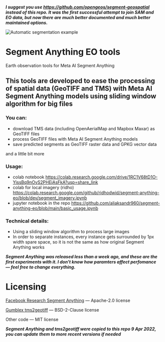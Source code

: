 ***I suggest you use https://github.com/opengeos/segment-geospatial instead of this repo. It was the first successful attempt to join SAM and EO data, but now there are much better documented and much better maintained options.***

![Automatic segmentation example](title_sameo.png?raw=true "Automatic segmentation example")

# Segment Anything EO tools
Earth observation tools for Meta AI Segment Anything

## This tools are developed to ease the processing of spatial data (GeoTIFF and TMS) with Meta AI Segment Anything models using sliding window algorithm for big files

### You can:
- download TMS data (including OpenAerialMap and Mapbox Maxar) as GeoTIFF files
- process GeoTIFF files with Meta AI Segment Anything models
- save predicted segments as GeoTIFF raster data and GPKG vector data

and a little bit more

### Usage:
- colab notebook https://colab.research.google.com/drive/1RC1V68tD1O-YissBq9nOvS2PHEjAsFkA?usp=share_link
- colab for local imagery (ridho) https://colab.research.google.com/github/ridhodwid/segment-anything-eo/blob/dev/segment_imagery.ipynb
- jupyter notebook in the repo https://github.com/aliaksandr960/segment-anything-eo/blob/main/basic_usage.ipynb

### Technical details:
- Using a sliding window algorithm to process large images
- In order to separate instances, every instance gets surrounded by 1px width spare space, so it is not the same as how original Segment Anything works

***Segment Anything was released less than a week ago, and these are the first experiments with it. I don't know how paramters affect perfomance &mdash; feel free to change everything.***

# Licensing

[Facebook Research Segment Anything](https://github.com/facebookresearch/segment-anything) &mdash; Apache-2.0 license 

[Gumblex tms2geotiff](https://github.com/gumblex/tms2geotiff) &mdash; BSD-2-Clause license 

Other code &mdash; MIT license

***Segment Anything and tms2geotiff were copied to this repo 9 Apr 2022, you can update them to more recent versions if needed***
